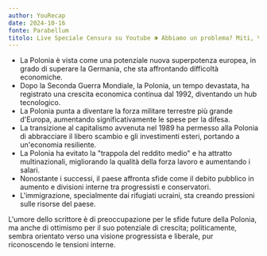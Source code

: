 ```yaml
---
author: YouRecap
date: 2024-10-16
fonte: Parabellum
titolo: Live Speciale Censura su Youtube ⁍ Abbiamo un problema? Miti, Verità e Debunk!
---
```


- La Polonia è vista come una potenziale nuova superpotenza europea, in grado di superare la Germania, che sta affrontando difficoltà economiche.
- Dopo la Seconda Guerra Mondiale, la Polonia, un tempo devastata, ha registrato una crescita economica continua dal 1992, diventando un hub tecnologico.
- La Polonia punta a diventare la forza militare terrestre più grande d'Europa, aumentando significativamente le spese per la difesa.
- La transizione al capitalismo avvenuta nel 1989 ha permesso alla Polonia di abbracciare il libero scambio e gli investimenti esteri, portando a un'economia resiliente.
- La Polonia ha evitato la "trappola del reddito medio" e ha attratto multinazionali, migliorando la qualità della forza lavoro e aumentando i salari.
- Nonostante i successi, il paese affronta sfide come il debito pubblico in aumento e divisioni interne tra progressisti e conservatori.
- L'immigrazione, specialmente dai rifugiati ucraini, sta creando pressioni sulle risorse del paese.

L'umore dello scrittore è di preoccupazione per le sfide future della Polonia, ma anche di ottimismo per il suo potenziale di crescita; politicamente, sembra orientato verso una visione progressista e liberale, pur riconoscendo le tensioni interne.
